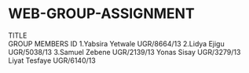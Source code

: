 # WEB-GROUP-ASSIGNMENT
TITLE  
GROUP MEMBERS             ID
1.Yabsira Yetwale         UGR/8664/13
2.Lidya Ejigu             UGR/5038/13
3.Samuel Zebene           UGR/2139/13
Yonas Sisay               UGR/3279/13
Liyat Tesfaye             UGR/6140/13
